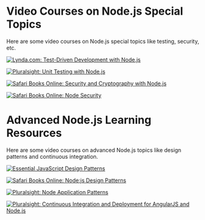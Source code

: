 <!--
name: node-resources
version : 0.0.1
title : "Node.js Learning Resources"
description: "This module provides links to additional Node.js learning resources. "
homepage : "https://pilot.outlearn.com/user/25"
author : "Jeff Whatcott"
license : "Creative Commons Attribution 4.0 International"
freshnessDate : 2015-06-18
-->

<!-- @section -->

# Video Courses on Node.js Special Topics

Here are some video courses on Node.js special topics like testing, security, etc.

[![Lynda.com: Test-Driven Development with Node.js](https://raw.githubusercontent.com/sigma512/node-path/master/assets/lynda-test-driven-developement-with-node.png)](http://www.lynda.com/Node.js-tutorials/Test-Driven-Development-Node.js/383527-2.html)

[![Pluralsight: Unit Testing with Node.js](https://raw.githubusercontent.com/sigma512/node-path/master/assets/pluralsight-unit-testing-with-node.png)](http://www.pluralsight.com/courses/unit-testing-nodejs)

[![Safari Books Online: Security and Cryptography with Node.js](https://raw.githubusercontent.com/sigma512/node-path/master/assets/safari-nodejs-recipes-ch6-security-cryptography.png)](https://www.safaribooksonline.com/library/view/nodejs-recipes-a/9781430260585/9781430260585_Ch06.xhtml)

[![Safari Books Online: Node Security](https://raw.githubusercontent.com/sigma512/node-path/master/assets/safari-node-security.png)](https://www.safaribooksonline.com/library/view/node-security/9781783281497)


<!-- @section -->

# Advanced Node.js Learning Resources

Here are some video courses on advanced Node.js topics like design patterns and continuous integration.


[![Essential JavaScript Design Patterns](http://www.addyosmani.com/resources/essentialjsdesignpatterns/cover/cover.jpg)](http://www.addyosmani.com/resources/essentialjsdesignpatterns/book/)

[![Safari Books Online: Node:js Design Patterns](https://raw.githubusercontent.com/sigma512/node-path/master/assets/node-ci.png)](https://www.safaribooksonline.com/library/view/nodejs-design-patterns/9781783287314/)

[![Pluralsight: Node Application Patterns](https://raw.githubusercontent.com/sigma512/node-path/master/assets/node-application-patterns.png)](http://www.pluralsight.com/courses/node-application-patterns)


[![Pluralsight: Continuous Integration and Deployment for AngularJS and Node.js](https://raw.githubusercontent.com/sigma512/node-path/master/assets/node-ci.png)](http://www.pluralsight.com/courses/description/continuous-integration-deployment-angularjs-nodejs)
